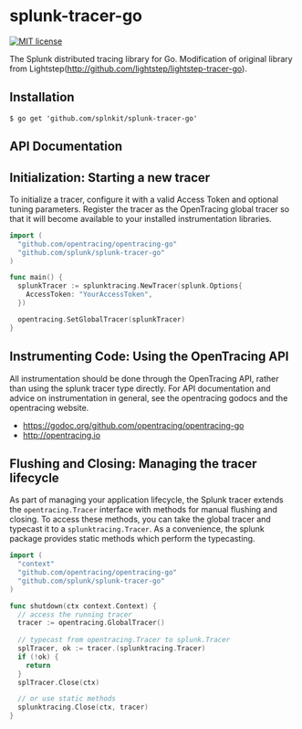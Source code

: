 # splunk-tracer-go


[![MIT license](http://img.shields.io/badge/license-MIT-blue.svg)](http://opensource.org/licenses/MIT)


The Splunk distributed tracing library for Go. Modification of original library from Lightstep(http://github.com/lightstep/lightstep-tracer-go).


## Installation

```
$ go get 'github.com/splnkit/splunk-tracer-go'
```

## API Documentation


## Initialization: Starting a new tracer
To initialize a tracer, configure it with a valid Access Token and optional tuning parameters. Register the tracer as the OpenTracing global tracer so that it will become available to your installed instrumentation libraries.

```go
import (
  "github.com/opentracing/opentracing-go"
  "github.com/splunk/splunk-tracer-go"
)

func main() {
  splunkTracer := splunktracing.NewTracer(splunk.Options{
    AccessToken: "YourAccessToken",
  })

  opentracing.SetGlobalTracer(splunkTracer)
}
```

## Instrumenting Code: Using the OpenTracing API

All instrumentation should be done through the OpenTracing API, rather than using the splunk tracer type directly. For API documentation and advice on instrumentation in general, see the opentracing godocs and the opentracing website.

- https://godoc.org/github.com/opentracing/opentracing-go
- http://opentracing.io

## Flushing and Closing: Managing the tracer lifecycle

As part of managing your application lifecycle, the Splunk tracer extends the `opentracing.Tracer` interface with methods for manual flushing and closing. To access these methods, you can take the global tracer and typecast it to a `splunktracing.Tracer`. As a convenience, the splunk package provides static methods which perform the typecasting.

```go
import (
  "context"
  "github.com/opentracing/opentracing-go"
  "github.com/splunk/splunk-tracer-go"
)

func shutdown(ctx context.Context) {
  // access the running tracer
  tracer := opentracing.GlobalTracer()
    
  // typecast from opentracing.Tracer to splunk.Tracer
  splTracer, ok := tracer.(splunktracing.Tracer)
  if (!ok) { 
    return 
  }
  splTracer.Close(ctx)

  // or use static methods
  splunktracing.Close(ctx, tracer)
}
```

